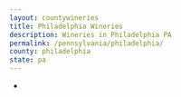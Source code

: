 ```yaml
---
layout: countywineries
title: Philadelphia Wineries
description: Wineries in Philadelphia PA
permalink: /pennsylvania/philadelphia/
county: philadelphia
state: pa
---
```

-
